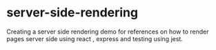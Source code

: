 # server-side-rendering
Creating a server side rendering demo for references on how to render pages server side using react , express and testing using jest.
